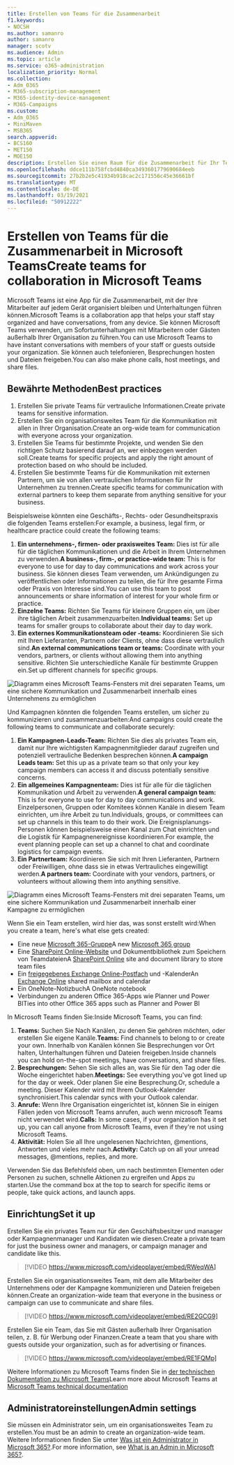 ```yaml
---
title: Erstellen von Teams für die Zusammenarbeit
f1.keywords:
- NOCSH
ms.author: samanro
author: samanro
manager: scotv
ms.audience: Admin
ms.topic: article
ms.service: o365-administration
localization_priority: Normal
ms.collection:
- Adm_O365
- M365-subscription-management
- M365-identity-device-management
- M365-Campaigns
ms.custom:
- Adm_O365
- MiniMaven
- MSB365
search.appverid:
- BCS160
- MET150
- MOE150
description: Erstellen Sie einen Raum für die Zusammenarbeit für Ihr Team mit Microsoft Teams.
ms.openlocfilehash: ddce111b758fcbd4840ca3493601779690684eeb
ms.sourcegitcommit: 27b2b2e5c41934b918cac2c171556c45e36661bf
ms.translationtype: MT
ms.contentlocale: de-DE
ms.lasthandoff: 03/19/2021
ms.locfileid: "50912222"
---
```

# <a name="create-teams-for-collaboration-in-microsoft-teams"></a><span data-ttu-id="16406-103">Erstellen von Teams für die Zusammenarbeit in Microsoft Teams</span><span class="sxs-lookup"><span data-stu-id="16406-103">Create teams for collaboration in Microsoft Teams</span></span>

<span data-ttu-id="16406-104">Microsoft Teams ist eine App für die Zusammenarbeit, mit der Ihre Mitarbeiter auf jedem Gerät organisiert bleiben und Unterhaltungen führen können.</span><span class="sxs-lookup"><span data-stu-id="16406-104">Microsoft Teams is a collaboration app that helps your staff stay organized and have conversations, from any device.</span></span> <span data-ttu-id="16406-105">Sie können Microsoft Teams verwenden, um Sofortunterhaltungen mit Mitarbeitern oder Gästen außerhalb Ihrer Organisation zu führen.</span><span class="sxs-lookup"><span data-stu-id="16406-105">You can use Microsoft Teams to have instant conversations with members of your staff or guests outside your organization.</span></span> <span data-ttu-id="16406-106">Sie können auch telefonieren, Besprechungen hosten und Dateien freigeben.</span><span class="sxs-lookup"><span data-stu-id="16406-106">You can also make phone calls, host meetings, and share files.</span></span>

## <a name="best-practices"></a><span data-ttu-id="16406-107">Bewährte Methoden</span><span class="sxs-lookup"><span data-stu-id="16406-107">Best practices</span></span>

1. <span data-ttu-id="16406-108">Erstellen Sie private Teams für vertrauliche Informationen.</span><span class="sxs-lookup"><span data-stu-id="16406-108">Create private teams for sensitive information.</span></span>
1. <span data-ttu-id="16406-109">Erstellen Sie ein organisationsweites Team für die Kommunikation mit allen in Ihrer Organisation.</span><span class="sxs-lookup"><span data-stu-id="16406-109">Create an org-wide team for communication with everyone across your organization.</span></span>
1. <span data-ttu-id="16406-110">Erstellen Sie Teams für bestimmte Projekte, und wenden Sie den richtigen Schutz basierend darauf an, wer einbezogen werden soll.</span><span class="sxs-lookup"><span data-stu-id="16406-110">Create teams for specific projects and apply the right amount of protection based on who should be included.</span></span>
1. <span data-ttu-id="16406-111">Erstellen Sie bestimmte Teams für die Kommunikation mit externen Partnern, um sie von allen vertraulichen Informationen für Ihr Unternehmen zu trennen.</span><span class="sxs-lookup"><span data-stu-id="16406-111">Create specific teams for communication with external partners to keep them separate from anything sensitive for your business.</span></span>

<span data-ttu-id="16406-112">Beispielsweise könnten eine Geschäfts-, Rechts- oder Gesundheitspraxis die folgenden Teams erstellen:</span><span class="sxs-lookup"><span data-stu-id="16406-112">For example, a business, legal firm, or healthcare practice could create the following teams:</span></span>

1. <span data-ttu-id="16406-113">**Ein unternehmens-, firmen- oder praxisweites Team:** Dies ist für alle für die täglichen Kommunikationen und die Arbeit in Ihrem Unternehmen zu verwenden.</span><span class="sxs-lookup"><span data-stu-id="16406-113">**A business-, firm-, or practice-wide team:** This is for everyone to use for day to day communications and work across your business.</span></span> <span data-ttu-id="16406-114">Sie können dieses Team verwenden, um Ankündigungen zu veröffentlichen oder Informationen zu teilen, die für Ihre gesamte Firma oder Praxis von Interesse sind.</span><span class="sxs-lookup"><span data-stu-id="16406-114">You can use this team to post announcements or share information of interest for your whole firm or practice.</span></span>
1. <span data-ttu-id="16406-115">**Einzelne Teams:** Richten Sie Teams für kleinere Gruppen ein, um über ihre täglichen Arbeit zusammenzuarbeiten.</span><span class="sxs-lookup"><span data-stu-id="16406-115">**Individual teams:** Set up teams for smaller groups to collaborate about their day to day work.</span></span>
1. <span data-ttu-id="16406-116">**Ein externes Kommunikationsteam oder -teams:** Koordinieren Sie sich mit Ihren Lieferanten, Partnern oder Clients, ohne dass diese vertraulich sind.</span><span class="sxs-lookup"><span data-stu-id="16406-116">**An external communications team or teams:** Coordinate with your vendors, partners, or clients without allowing them into anything sensitive.</span></span> <span data-ttu-id="16406-117">Richten Sie unterschiedliche Kanäle für bestimmte Gruppen ein.</span><span class="sxs-lookup"><span data-stu-id="16406-117">Set up different channels for specific groups.</span></span>

![Diagramm eines Microsoft Teams-Fensters mit drei separaten Teams, um eine sichere Kommunikation und Zusammenarbeit innerhalb eines Unternehmens zu ermöglichen](../media/m365-democracy-teams-business-collab.png)

<span data-ttu-id="16406-119">Und Kampagnen könnten die folgenden Teams erstellen, um sicher zu kommunizieren und zusammenzuarbeiten:</span><span class="sxs-lookup"><span data-stu-id="16406-119">And campaigns could create the following teams to communicate and collaborate securely:</span></span>

1. <span data-ttu-id="16406-120">**Ein Kampagnen-Leads-Team:** Richten Sie dies als privates Team ein, damit nur Ihre wichtigsten Kampagnenmitglieder darauf zugreifen und potenziell vertrauliche Bedenken besprechen können.</span><span class="sxs-lookup"><span data-stu-id="16406-120">**A campaign Leads team:** Set this up as a private team so that only your key campaign members can access it and discuss potentially sensitive concerns.</span></span>
2. <span data-ttu-id="16406-121">**Ein allgemeines Kampagnenteam:** Dies ist für alle für die täglichen Kommunikation und Arbeit zu verwenden.</span><span class="sxs-lookup"><span data-stu-id="16406-121">**A general campaign team:** This is for everyone to use for day to day communications and work.</span></span> <span data-ttu-id="16406-122">Einzelpersonen, Gruppen oder Komitees können Kanäle in diesem Team einrichten, um ihre Arbeit zu tun.</span><span class="sxs-lookup"><span data-stu-id="16406-122">Individuals, groups, or committees can set up channels in this team to do their work.</span></span> <span data-ttu-id="16406-123">Die Ereignisplanungs-Personen können beispielsweise einen Kanal zum Chat einrichten und die Logistik für Kampagnenereignisse koordinieren.</span><span class="sxs-lookup"><span data-stu-id="16406-123">For example, the event planning people can set up a channel to chat and coordinate logistics for campaign events.</span></span>
3. <span data-ttu-id="16406-124">**Ein Partnerteam:** Koordinieren Sie sich mit Ihren Lieferanten, Partnern oder Freiwilligen, ohne dass sie in etwas Vertrauliches eingewilligt werden.</span><span class="sxs-lookup"><span data-stu-id="16406-124">**A partners team:** Coordinate with your vendors, partners, or volunteers without allowing them into anything sensitive.</span></span>

![Diagramm eines Microsoft Teams-Fensters mit drei separaten Teams, um eine sichere Kommunikation und Zusammenarbeit innerhalb einer Kampagne zu ermöglichen](../media/m365-democracy-teams-collab.png)

<span data-ttu-id="16406-126">Wenn Sie ein Team erstellen, wird hier das, was sonst erstellt wird:</span><span class="sxs-lookup"><span data-stu-id="16406-126">When you create a team, here's what else gets created:</span></span>

- <span data-ttu-id="16406-127">Eine neue [Microsoft 365-Gruppe](/MicrosoftTeams/office-365-groups)</span><span class="sxs-lookup"><span data-stu-id="16406-127">A new [Microsoft 365 group](/MicrosoftTeams/office-365-groups)</span></span>
- <span data-ttu-id="16406-128">Eine [SharePoint Online-Website](/MicrosoftTeams/sharepoint-onedrive-interact) und Dokumentbibliothek zum Speichern von Teamdateien</span><span class="sxs-lookup"><span data-stu-id="16406-128">A [SharePoint Online](/MicrosoftTeams/sharepoint-onedrive-interact) site and document library to store team files</span></span>
- <span data-ttu-id="16406-129">Ein [freigegebenes Exchange Online-Postfach](/MicrosoftTeams/exchange-teams-interact) und -Kalender</span><span class="sxs-lookup"><span data-stu-id="16406-129">An [Exchange Online](/MicrosoftTeams/exchange-teams-interact) shared mailbox and calendar</span></span>
- <span data-ttu-id="16406-130">Ein OneNote-Notizbuch</span><span class="sxs-lookup"><span data-stu-id="16406-130">A OneNote notebook</span></span>
- <span data-ttu-id="16406-131">Verbindungen zu anderen Office 365-Apps wie Planner und Power BI</span><span class="sxs-lookup"><span data-stu-id="16406-131">Ties into other Office 365 apps such as Planner and Power BI</span></span>

<span data-ttu-id="16406-132">In Microsoft Teams finden Sie:</span><span class="sxs-lookup"><span data-stu-id="16406-132">Inside Microsoft Teams, you can find:</span></span>

1. <span data-ttu-id="16406-133">**Teams:** Suchen Sie Nach Kanälen, zu denen Sie gehören möchten, oder erstellen Sie eigene Kanäle.</span><span class="sxs-lookup"><span data-stu-id="16406-133">**Teams:** Find channels to belong to or create your own.</span></span> <span data-ttu-id="16406-134">Innerhalb von Kanälen können Sie Besprechungen vor Ort halten, Unterhaltungen führen und Dateien freigeben.</span><span class="sxs-lookup"><span data-stu-id="16406-134">Inside channels you can hold on-the-spot meetings, have conversations, and share files.</span></span>
2. <span data-ttu-id="16406-135">**Besprechungen:** Sehen Sie sich alles an, was Sie für den Tag oder die Woche eingerichtet haben.</span><span class="sxs-lookup"><span data-stu-id="16406-135">**Meetings:** See everything you've got lined up for the day or week.</span></span> <span data-ttu-id="16406-136">Oder planen Sie eine Besprechung.</span><span class="sxs-lookup"><span data-stu-id="16406-136">Or, schedule a meeting.</span></span> <span data-ttu-id="16406-137">Dieser Kalender wird mit Ihrem Outlook-Kalender synchronisiert.</span><span class="sxs-lookup"><span data-stu-id="16406-137">This calendar syncs with your Outlook calendar.</span></span>
3. <span data-ttu-id="16406-138">**Anrufe:** Wenn Ihre Organisation eingerichtet ist, können Sie in einigen Fällen jeden von Microsoft Teams anrufen, auch wenn microsoft Teams nicht verwendet wird.</span><span class="sxs-lookup"><span data-stu-id="16406-138">**Calls:** In some cases, if your organization has it set up, you can call anyone from Microsoft Teams, even if they're not using Microsoft Teams.</span></span>
4. <span data-ttu-id="16406-139">**Aktivität:** Holen Sie all Ihre ungelesenen Nachrichten, @mentions, Antworten und vieles mehr nach.</span><span class="sxs-lookup"><span data-stu-id="16406-139">**Activity:** Catch up on all your unread messages, @mentions, replies, and more.</span></span>

<span data-ttu-id="16406-140">Verwenden Sie das Befehlsfeld oben, um nach bestimmten Elementen oder Personen zu suchen, schnelle Aktionen zu ergreifen und Apps zu starten.</span><span class="sxs-lookup"><span data-stu-id="16406-140">Use the command box at the top to search for specific items or people, take quick actions, and launch apps.</span></span>

## <a name="set-it-up"></a><span data-ttu-id="16406-141">Einrichtung</span><span class="sxs-lookup"><span data-stu-id="16406-141">Set it up</span></span>

<span data-ttu-id="16406-142">Erstellen Sie ein privates Team nur für den Geschäftsbesitzer und manager oder Kampagnenmanager und Kandidaten wie diesen.</span><span class="sxs-lookup"><span data-stu-id="16406-142">Create a private team for just the business owner and managers, or campaign manager and candidate like this.</span></span>

> [!VIDEO https://www.microsoft.com/videoplayer/embed/RWeqWA]

<span data-ttu-id="16406-143">Erstellen Sie ein organisationsweites Team, mit dem alle Mitarbeiter des Unternehmens oder der Kampagne kommunizieren und Dateien freigeben können.</span><span class="sxs-lookup"><span data-stu-id="16406-143">Create an organization-wide team that everyone in the business or campaign can use to communicate and share files.</span></span>

> [!VIDEO https://www.microsoft.com/videoplayer/embed/RE2GCG9]

<span data-ttu-id="16406-144">Erstellen Sie ein Team, das Sie mit Gästen außerhalb Ihrer Organisation teilen, z. B. für Werbung oder Finanzen.</span><span class="sxs-lookup"><span data-stu-id="16406-144">Create a team that you share with guests outside your organization, such as for advertising or finances.</span></span>

> [!VIDEO https://www.microsoft.com/videoplayer/embed/RE1FQMp]

<span data-ttu-id="16406-145">Weitere Informationen zu Microsoft Teams finden Sie in [der technischen Dokumentation zu Microsoft Teams](/microsoftteams/microsoft-teams)</span><span class="sxs-lookup"><span data-stu-id="16406-145">Learn more about Microsoft Teams at [Microsoft Teams technical documentation](/microsoftteams/microsoft-teams)</span></span>

## <a name="admin-settings"></a><span data-ttu-id="16406-146">Administratoreinstellungen</span><span class="sxs-lookup"><span data-stu-id="16406-146">Admin settings</span></span>

<span data-ttu-id="16406-147">Sie müssen ein Administrator sein, um ein organisationsweites Team zu erstellen.</span><span class="sxs-lookup"><span data-stu-id="16406-147">You must be an admin to create an organization-wide team.</span></span> <span data-ttu-id="16406-148">Weitere Informationen finden Sie unter [Was ist ein Administrator in Microsoft 365?](https://support.office.com/article/what-is-an-admin-e123627e-4892-4461-b9aa-1b6d57a5cfa4?ui=en-US&rs=en-US&ad=US).</span><span class="sxs-lookup"><span data-stu-id="16406-148">For more information, see [What is an Admin in Microsoft 365?](https://support.office.com/article/what-is-an-admin-e123627e-4892-4461-b9aa-1b6d57a5cfa4?ui=en-US&rs=en-US&ad=US).</span></span>
